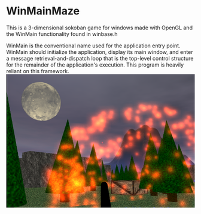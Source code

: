 # WinMainMaze
This is a 3-dimensional sokoban game for windows made with OpenGL and the WinMain functionality found in winbase.h  

WinMain is the conventional name used for the application entry point.  WinMain should initialize the application, display its main window, and enter a message retrieval-and-dispatch loop that is the top-level control structure for the remainder of the application's execution. This program is heavily reliant on this framework.  
![screenshot of demo](https://github.com/thermionik/WinMainMaze/blob/main/screenshot.png)


